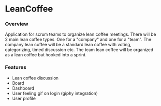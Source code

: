 # LeanCoffee

### Overview

Application for scrum teams to organize lean coffee meetings. There will be 2 main lean coffee types. One for a "company" and one for a "team". The company lean coffee will
be a standard lean coffee with voting, categorizing, timed discussion etc. The team lean coffee will be organized as a lean coffee but hooked into a sprint.

### Features

- Lean coffee discussion
- Board
- Dashboard
- User feeling gif on login (giphy integration)
- User profile
